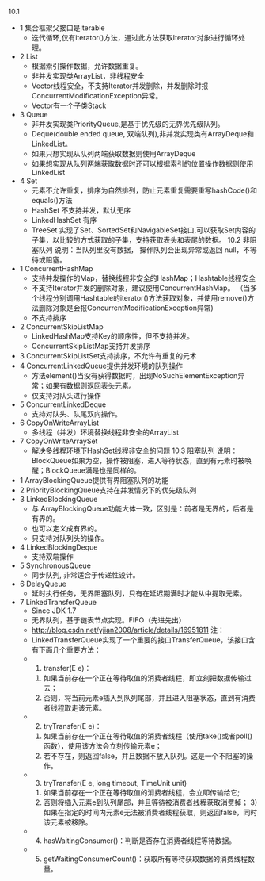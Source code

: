 10.1
  * 1 集合框架父接口是Iterable
    * 迭代循环,仅有iterator()方法，通过此方法获取Iterator对象进行循环处理。
  * 2 List
    * 根据索引操作数据，允许数据重复。
    * 非并发实现类ArrayList，非线程安全
    * Vector线程安全，不支持Iterator并发删除，并发删除时报ConcurrentModificationException异常。
    * Vector有一个子类Stack
  * 3 Queue
    * 非并发实现类PriorityQueue,是基于优先级的无界优先级队列。
    * Deque(double ended queue, 双端队列),非并发实现类有ArrayDeque和LinkedList。
    * 如果只想实现从队列两端获取数据则使用ArrayDeque
    * 如果想实现从队列两端获取数据时还可以根据索引的位置操作数据则使用LinkedList
  * 4 Set
    * 元素不允许重复，排序为自然排列，防止元素重复需要重写hashCode()和equals()方法
    * HashSet 不支持并发，默认无序
    * LinkedHashSet 有序
    * TreeSet 实现了Set、SortedSet和NavigableSet接口,可以获取Set内容的子集，以比较的方式获取的子集，支持获取表头和表尾的数据。
10.2 非阻塞队列
  说明：当队列里没有数据， 操作队列会出现异常或返回 null，不等待或阻塞。
  * 1 ConcurrentHashMap
    * 支持并发操作的Map，替换线程非安全的HashMap；Hashtable线程安全
    * 不支持Iterator并发的删除对象，建议使用ConcurrentHashMap。
      （当多个线程分别调用Hashtable的iterator()方法获取对象，并使用remove()方法删除对象是会报ConcurrentModificationException异常)
    * 不支持排序
  * 2 ConcurrentSkipListMap
    * LinkedHashMap支持Key的顺序性，但不支持并发。
    * ConcurrentSkipListMap支持并发排序
  * 3 ConcurrentSkipListSet支持排序，不允许有重复的元术
  * 4 ConcurrentLinkedQueue提供并发环境的队列操作
    * 方法element()当没有获得数据时，出现NoSuchElementException异常；如果有数据则返回表头元素。
    * 仅支持对队头进行操作
  * 5 ConcurrentLinkedDeque
    * 支持对队头、队尾双向操作。
  * 6 CopyOnWriteArrayList
    * 多线程（并发）环境替换线程非安全的ArrayList
  * 7 CopyOnWriteArraySet
    * 解决多线程环境下HashSet线程非安全的问题
10.3 阻塞队列
  说明：BlockQueue如果为空，操作被阻塞，进入等待状态，直到有元素时被唤醒；BlockQueue满是也是同样的。
  * 1  ArrayBlockingQueue提供有界阻塞队列的功能      
  * 2  PriorityBlockingQueue支持在并发情况下的优先级队列         
  * 3 LinkedBlockingQueue
    * 与 ArrayBlockingQueue功能大体一致，区别是：前者是无界的，后者是有界的。
    * 也可以定义成有界的。
    * 只支持对队列头的操作。
  * 4 LinkedBlockingDeque
    * 支持双端操作         
  * 5 SynchronousQueue
    * 同步队列, 非常适合于传递性设计。
  * 6 DelayQueue
    * 延时执行任务，无界阻塞队列，只有在延迟期满时才能从中提取元素。         
  * 7 LinkedTransferQueue
    * Since JDK 1.7
    * 无界队列，基于链表节点实现。FIFO（先进先出）
    * http://blog.csdn.net/yjian2008/article/details/16951811
  注：
    * LinkedTransferQueue实现了一个重要的接口TransferQueue，该接口含有下面几个重要方法：
    * 1. transfer(E e)：
      1) 如果当前存在一个正在等待取值的消费者线程，即立刻把数据传输过去；
      2) 否则，将当前元素e插入到队列尾部，并且进入阻塞状态，直到有消费者线程取走该元素。
    * 2. tryTransfer(E e)：
      1) 如果当前存在一个正在等待取值的消费者线程（使用take()或者poll()函数），使用该方法会立刻传输元素e；
      2) 若不存在，则返回false，并且数据不放入队列。这是一个不阻塞的操作。
    * 3. tryTransfer(E e, long timeout, TimeUnit unit)  
      1) 如果当前存在一个正在等待取值的消费者线程，会立即传输给它;
      2) 否则将插入元素e到队列尾部，并且等待被消费者线程获取消费掉；
      3)如果在指定的时间内元素e无法被消费者线程获取，则返回false，同时该元素被移除。
    * 4. hasWaitingConsumer()：判断是否存在消费者线程等待数据。
    * 5. getWaitingConsumerCount()：获取所有等待获取数据的消费线程数量。

   






